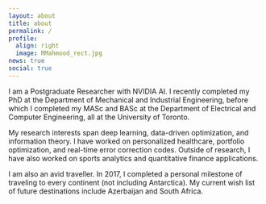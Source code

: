 ```yaml
---
layout: about
title: about
permalink: /
profile:
  align: right
  image: RMahmood_rect.jpg
news: true
social: true
---
```



I am a Postgraduate Researcher with NVIDIA AI. I recently completed my PhD at the Department of Mechanical and Industrial Engineering, before which I completed my MASc and BASc at the Department of Electrical and Computer Engineering, all at the University of Toronto. 


My research interests span deep learning, data-driven optimization, and information theory. I have worked on personalized healthcare, portfolio optimization, and real-time error correction codes. Outside of research, I have also worked on sports analytics and quantitative finance applications.


I am also an avid traveller. In 2017, I completed a personal milestone of traveling to every continent (not including Antarctica). My current wish list of future destinations include Azerbaijan and South Africa.


